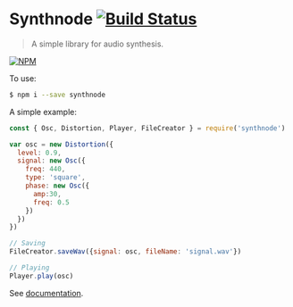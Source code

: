 # Synthnode [![Build Status](https://travis-ci.org/ivanross/synthnode.svg?branch=master)](https://travis-ci.org/ivanross/synthnode)

> A simple library for audio synthesis. 

[![NPM](https://nodei.co/npm/synthnode.png?downloadRank=true)](https://nodei.co/npm/synthnode/)

To use:
```bash
$ npm i --save synthnode
```

A simple example: 
```javascript
const { Osc, Distortion, Player, FileCreator } = require('synthnode')

var osc = new Distortion({
  level: 0.9,
  signal: new Osc({
    freq: 440,
    type: 'square',
    phase: new Osc({
      amp:30,
      freq: 0.5
    })
  })
})

// Saving
FileCreator.saveWav({signal: osc, fileName: 'signal.wav'})

// Playing
Player.play(osc)
```

See [documentation](/docs/README.md).
